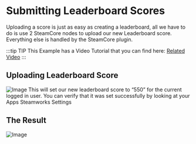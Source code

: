 # Submitting Leaderboard Scores
Uploading a score is just as easy as creating a leaderboard, all we have to do is use 2 SteamCore nodes to upload our new Leaderboard score. Everything else is handled by the SteamCore plugin.

:::tip TIP
This Example has a Video Tutorial that you can find here: [Related Video](../../videos/leaderboards.mdx)
:::

## Uploading Leaderboard Score
![Image](https://eeldev.com/wp-content/uploads/2021/06/upload.png)
This will set our new leaderboard score to “550” for the current logged in user.
You can verify that it was set successfully by looking at your Apps Steamworks Settings

## The Result
![Image](https://eeldev.com/wp-content/uploads/2021/06/score_set-1024x497.png)